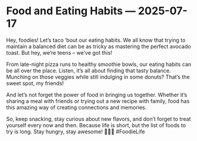 # Food and Eating Habits — 2025-07-17

Hey, foodies! Let’s taco ‘bout our eating habits. We all know that trying to maintain a balanced diet can be as tricky as mastering the perfect avocado toast. But hey, we’re teens – we’ve got this! 

From late-night pizza runs to healthy smoothie bowls, our eating habits can be all over the place. Listen, it’s all about finding that tasty balance. Munching on those veggies while still indulging in some donuts? That’s the sweet spot, my friends!

And let’s not forget the power of food in bringing us together. Whether it’s sharing a meal with friends or trying out a new recipe with family, food has this amazing way of creating connections and memories.

So, keep snacking, stay curious about new flavors, and don’t forget to treat yourself every now and then. Because life is short, but the list of foods to try is long. Stay hungry, stay awesome! 🍔🥗🍦 #FoodieLife